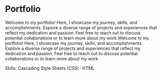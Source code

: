 # Portfolio

Welcome to my portfolio! Here, I showcase my journey, skills, and accomplishments. Explore a diverse range of projects and experiences that reflect my dedication and passion. Feel free to reach out to discuss potential collaborations or to learn more about my work.Welcome to my portfolio! Here, I showcase my journey, skills, and accomplishments. Explore a diverse range of projects and experiences that reflect my dedication and passion. Feel free to reach out to discuss potential collaborations or to learn more about my work.

Skills: Cascading Style Sheets (CSS) · HTML
